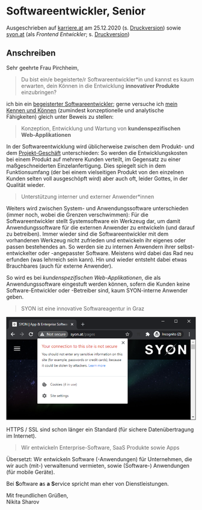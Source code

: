 # Softwareentwickler, Senior

Ausgeschrieben auf [karriere.at](https://www.karriere.at/jobs/5772741)  am 25.12.2020 (s. [Druckversion](media/softwareentwickler_karriere.at.pdf)) sowie [syon.at](http://www.syon.at/pages/careers) (als *Frontend Entwickler*; s. [Druckversion](media/frontend-entwickler_syon.at.pdf))

## Anschreiben

Sehr geehrte Frau Pirchheim,

> Du bist ein/e begeisterte/r Softwareentwickler*in und kannst es kaum erwarten, dein Können in die Entwicklung **innovativer Produkte** einzubringen?

ich bin ein [begeisterter Softwareentwickler](https://observablehq.com/@nikita-sharov/publications); gerne versuche ich [mein Kennen und Können](https://github.com/235u/proposals/blob/master/EzparkTechnology/docs/competence.md)  (zumindest konzeptionelle und analytische Fähigkeiten) gleich unter Beweis zu stellen:

> Konzeption, Entwicklung und Wartung von **kundenspezifischen Web-Applikationen**

In der Softwareentwicklung wird üblicherweise zwischen dem Produkt- und dem [Projekt-Geschäft](http://www.syon.at/pages/portfolio) unterschieden: So werden die Entwicklungskosten bei einem Produkt auf mehrere Kunden verteilt, im Gegensatz zu einer maßgeschneiderten Einzelanfertigung. Dies spiegelt sich in dem Funktionsumfang (der bei einem vielseitigen Produkt von den einzelnen Kunden selten voll ausgeschöpft wird) aber auch oft, leider Gottes, in der Qualität wieder.

> Unterstützung interner und externer Anwender*innen

Weiters wird zwischen System- und Anwendungssoftware unterschieden (immer noch, wobei die Grenzen verschwimmen): Für die Softwareentwickler stellt Systemsoftware ein Werkzeug dar, um damit Anwendungssoftware für die  externen Anwender zu entwickeln (und darauf zu betreiben). Immer wieder sind die Softwareentwickler mit dem vorhandenen Werkzeug nicht zufrieden und entwickeln ihr eigenes oder passen bestehendes an. So werden sie zu internen Anwendern ihrer selbst-entwickelter oder -angepasster Software. Meistens wird dabei das Rad neu erfunden (was lehrreich sein kann). Hin und wieder entsteht dabei  etwas Brauchbares (auch für externe Anwender).

So wird es bei *kundenspezifischen Web-Applikationen*, die als Anwendungssoftware eingestuft werden können, sofern die Kunden keine Software-Entwickler oder -Betreiber sind, kaum SYON-interne Anwender geben.

> SYON ist eine innovative Softwareagentur in Graz

![SYON Homepage](media/homepage.png)

HTTPS / SSL sind schon länger ein Standard (für sichere Datenübertragung im Internet).

> Wir entwickeln Enterprise-Software, SaaS Produkte sowie Apps

Übersetzt: Wir entwickeln Software (-Anwendungen) für Unternehmen, die wir auch (mit-) verwaltenund vermieten, sowie (Software-) Anwendungen (für mobile Geräte).

Bei **S**oftware **a**s **a** **S**ervice spricht man eher von Dienstleistungen.

Mit freundlichen Grüßen,  
Nikita Sharov
